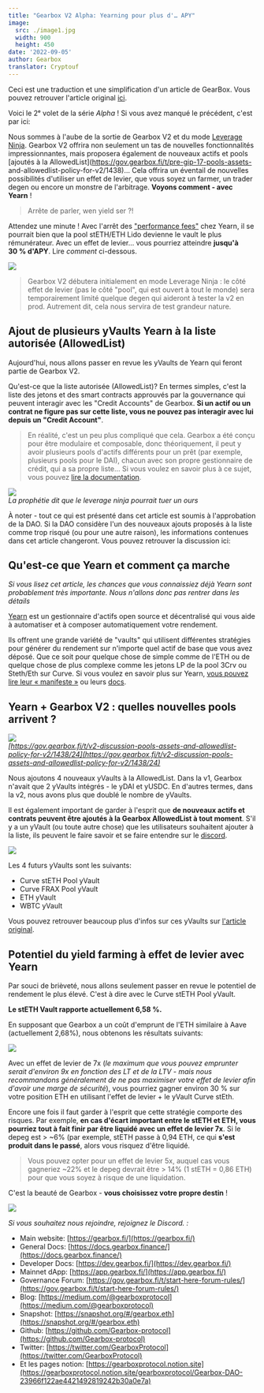 ```yaml
---
title: "Gearbox V2 Alpha: Yearning pour plus d'… APY"
image:
  src: ./image1.jpg
  width: 900
  height: 450
date: '2022-09-05'
author: Gearbox
translator: Cryptouf
---
```


Ceci est une traduction et une simplification d'un article de GearBox. Vous pouvez retrouver l'article original [ici](https://medium.com/gearbox-protocol/gearbox-v2-allowedlist-alpha-yearning-for-more-apy-c6c6f87427f4).

Voici le 2ᵉ volet de la série *Alpha* ! Si vous avez manqué le précédent, c'est par ici:

<autoslot link="https://medium.com/gearbox-protocol/gearbox-v2-allowedlist-alpha-the-frax-of-life-frax-teaser-fe99e6536532"><autoslot>

Nous sommes à l'aube de la sortie de Gearbox V2 et du mode [Leverage Ninja](https://medium.com/gearbox-protocol/leverage-ninja-gearbox-early-v2-access-a-leverage-user-teaser-8939e7eab30d). Gearbox V2 offrira non seulement un tas de nouvelles fonctionnalités impressionnantes, mais proposera également de nouveaux actifs et pools [ajoutés à la AllowedList](https://gov.gearbox.fi/t/pre-gip-17-pools-assets- and-allowedlist-policy-for-v2/1438)… Cela offrira un éventail de nouvelles possibilités d'utiliser un effet de levier, que vous soyez un farmer, un trader degen ou encore un monstre de l'arbitrage. **Voyons comment - avec Yearn** !

> Arrête de parler, wen yield ser ?!

Attendez une minute ! Avec l'arrêt des ["performance fees"](https://twitter.com/iearnfinance/status/1565217164122103809) chez Yearn, il se pourrait bien que la pool stETH/ETH Lido devienne le vault le plus rémunérateur. Avec un effet de levier… vous pourriez atteindre **jusqu'à 30 % d'APY**. Lire *comment* ci-dessous.

![](image1.jpg?w=900&h=450)

> Gearbox V2 débutera initialement en mode Leverage Ninja : le côté effet de levier (pas le côté "pool", qui est ouvert à tout le monde) sera temporairement limité quelque degen qui aideront à tester la v2 en prod. Autrement dit, cela nous servira de test grandeur nature.

## Ajout de plusieurs yVaults Yearn à la liste autorisée (AllowedList)

Aujourd'hui, nous allons passer en revue les yVaults de Yearn qui feront partie de Gearbox V2.

Qu'est-ce que la liste autorisée (AllowedList)? En termes simples, c'est la liste des jetons et des smart contracts approuvés par la gouvernance qui peuvent interagir avec les "Credit Accounts" de Gearbox. **Si un actif ou un contrat ne figure pas sur cette liste, vous ne pouvez pas interagir avec lui depuis un "Credit Account"**.

> En réalité, c'est un peu plus compliqué que cela. Gearbox a été conçu pour être modulaire et composable, donc théoriquement, il peut y avoir plusieurs pools d'actifs différents pour un prêt (par exemple, plusieurs pools pour le DAI), chacun avec son propre gestionnaire de crédit, qui a sa propre liste… Si vous voulez en savoir plus à ce sujet, vous pouvez [lire la documentation](https://docs.gearbox.finance/overview/credit-account/allowedlist-policy).

![](image2.jpg?w=900&h=449)\
*La prophétie dit que le leverage ninja pourrait tuer un ours*

À noter - tout ce qui est présenté dans cet article est soumis à l'approbation de la DAO. Si la DAO considère l'un des nouveaux ajouts proposés à la liste comme trop risqué (ou pour une autre raison), les informations contenues dans cet article changeront. Vous pouvez retrouver la discussion ici:

<autoslot link="https://gov.gearbox.fi/t/v2-discussion-pools-assets-and-allowedlist-policy-for-v2/1438"><autoslot>

## Qu'est-ce que Yearn et comment ça marche

*Si vous lisez cet article, les chances que vous connaissiez déjà Yearn sont probablement très importante. Nous n'allons donc pas rentrer dans les détails*

[Yearn](https://yearn.finance/vaults) est un gestionnaire d'actifs open source et décentralisé qui vous aide à automatiser et à composer automatiquement votre rendement.

Ils offrent une grande variété de "vaults" qui utilisent différentes stratégies pour générer du rendement sur n'importe quel actif de base que vous avez déposé. Que ce soit pour quelque chose de simple comme de l'ETH ou de quelque chose de plus complexe comme les jetons LP de la pool 3Crv ou Steth/Eth sur Curve. Si vous voulez en savoir plus sur Yearn, [vous pouvez lire leur « manifeste »](https://thebluepill.eth.limo/) ou leurs [docs](https://docs.yearn.finance/).

## Yearn + Gearbox V2 : quelles nouvelles pools arrivent ?

![](image11.jpg?w=900&h=450)\
*[https://gov.gearbox.fi/t/v2-discussion-pools-assets-and-allowedlist-policy-for-v2/1438/24](https://gov.gearbox.fi/t/v2-discussion-pools-assets-and-allowedlist-policy-for-v2/1438/24)*

Nous ajoutons 4 nouveaux yVaults à la AllowedList. Dans la v1, Gearbox n'avait que 2 yVaults intégrés - le yDAI et yUSDC. En d'autres termes, dans la v2, nous avons plus que doublé le nombre de yVaults.

Il est également important de garder à l'esprit que **de nouveaux actifs et contrats peuvent être ajoutés à la Gearbox AllowedList à tout moment**. S'il y a un yVault (ou toute autre chose) que les utilisateurs souhaitent ajouter à la liste, ils peuvent le faire savoir et se faire entendre sur le [discord](https://t.co/kueBdSelhA).

![](image3.jpg?w=900&h=532)

Les 4 futurs yVaults sont les suivants:
- Curve stETH Pool yVault
- Curve FRAX Pool yVault
- ETH yVault
- WBTC yVault

Vous pouvez retrouver beaucoup plus d'infos sur ces yVaults sur [l'article original](https://medium.com/gearbox-protocol/gearbox-v2-allowedlist-alpha-yearning-for-more-apy-c6c6f87427f4).

## Potentiel du yield farming à effet de levier avec Yearn

Par souci de brièveté, nous allons seulement passer en revue le potentiel de rendement le plus élevé. C'est à dire avec le Curve stETH Pool yVault.

**Le stETH Vault rapporte actuellement 6,58 %.**

En supposant que Gearbox a un coût d'emprunt de l'ETH similaire à Aave (actuellement 2,68%), nous obtenons les résultats suivants:

![](image5.jpg?w=900&h=658)

Avec un effet de levier de 7x (*le maximum que vous pouvez emprunter serait d'environ 9x en fonction des LT et de la LTV - mais nous recommandons généralement de ne pas maximiser votre effet de levier afin d'avoir une marge de sécurité*), vous pourriez gagner environ 30 % sur votre position ETH en utilisant l'effet de levier + le yVault Curve stEth.

Encore une fois  il faut garder à l'esprit que cette stratégie comporte des risques. Par exemple, **en cas d'écart important entre le stETH et ETH, vous pourriez tout à fait finir par être liquidé avec un effet de levier 7x**. Si le depeg est > ~6% (par exemple, stETH passe à 0,94 ETH, ce qui **s'est produit dans le passé**, alors vous risquez d'être liquidé.

> Vous pouvez opter pour un effet de levier 5x, auquel cas vous gagneriez ~22% et le depeg devrait être > 14% (1 stETH = 0,86 ETH) pour que vous soyez à risque de une liquidation.

C'est la beauté de Gearbox - **vous choisissez votre propre destin** !

![](image10.jpg?w=900&h=450)

*Si vous souhaitez nous rejoindre, rejoignez le Discord. :*

- Main website: [https://gearbox.fi/](https://gearbox.fi/)
- General Docs: [https://docs.gearbox.finance/](https://docs.gearbox.finance/)
- Developer Docs: [https://dev.gearbox.fi/](https://dev.gearbox.fi/)
- Mainnet dApp: [https://app.gearbox.fi/](https://app.gearbox.fi/)
- Governance Forum: [https://gov.gearbox.fi/t/start-here-forum-rules/](https://gov.gearbox.fi/t/start-here-forum-rules/)
- Blog: [https://medium.com/@gearboxprotocol](https://medium.com/@gearboxprotocol)
- Snapshot: [https://snapshot.org/#/gearbox.eth](https://snapshot.org/#/gearbox.eth)
- Github: [https://github.com/Gearbox-protocol](https://github.com/Gearbox-protocol)
- Twitter: [https://twitter.com/GearboxProtocol](https://twitter.com/GearboxProtocol)
- Et les pages notion: [https://gearboxprotocol.notion.site](https://gearboxprotocol.notion.site/gearboxprotocol/Gearbox-DAO-23966f122ae4421492819242b30a0e7a)
